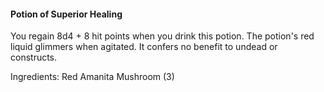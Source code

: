 #### Potion of Superior Healing
You regain 8d4 + 8 hit points when you drink this potion. The potion's red liquid glimmers when agitated. It confers no benefit to undead or constructs.

Ingredients: Red Amanita Mushroom (3)